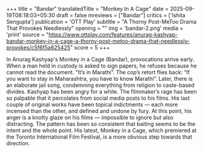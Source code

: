 +++
title = "Bandar"
translatedTitle = "Monkey In A Cage"
date = 2025-09-19T08:18:03+05:30
draft = false
mreviews = ["Bandar"]
critics = ['Ishita Sengupta']
publication = 'OTT Play'
subtitle = "A Thorny Post-MeToo Drama That Provokes Needlessly"
opening = ""
img = 'bandar-2.png'
media = 'print'
source = "https://www.ottplay.com/features/anurag-kashyap-bandar-monkey-in-a-cage-a-thorny-post-metoo-drama-that-needlessly-provokes/c5f6f5a625425"
score = 5
+++

In Anurag Kashyap's Monkey in a Cage (Bandar), provocations arrive early. When a man held in custody is asked to sign papers, he refuses because he cannot read the document. “It’s in Marathi”. The cop’s retort flies back: “If you want to stay in Maharashtra, you have to know Marathi”. Later, there is an elaborate jail song, condemning everything from religion to caste-based divides. Kashyap has been angry for a while. The filmmaker’s rage has been so palpable that it percolates from social media posts to his films. His last couple of original works have been topical indictments — each more incensed than the other, and defined and undone by fury. At this point, his anger is a knotty glaze on his films — impossible to ignore but also distracting. The pattern has been so consistent that baiting seems to be the intent and the whole point. His latest, Monkey in a Cage, which premiered at the Toronto International Film Festival, is a more obvious step towards that direction.
